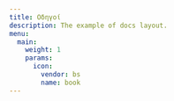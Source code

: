 ```yaml
---
title: Οδηγοί
description: The example of docs layout.
menu:
  main:
    weight: 1
    params:
      icon:
        vendor: bs
        name: book
---
```


